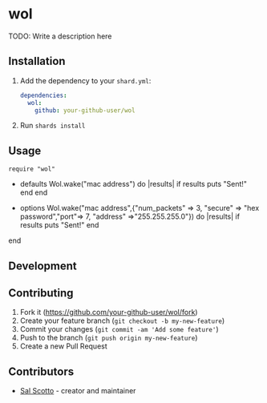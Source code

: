 # wol

TODO: Write a description here

## Installation

1. Add the dependency to your `shard.yml`:

   ```yaml
   dependencies:
     wol:
       github: your-github-user/wol
   ```

2. Run `shards install`

## Usage

```crystal
require "wol"
```

- defaults
Wol.wake("mac address") do |results|
 if results
 	puts "Sent!"
 end
end

- options
Wol.wake("mac address",{"num_packets" => 3, "secure" => "hex password","port"=> 7, "address" =>"255.255.255.0"}) do |results|
 if results
 	puts "Sent!"
 end

end

## Development


## Contributing

1. Fork it (<https://github.com/your-github-user/wol/fork>)
2. Create your feature branch (`git checkout -b my-new-feature`)
3. Commit your changes (`git commit -am 'Add some feature'`)
4. Push to the branch (`git push origin my-new-feature`)
5. Create a new Pull Request

## Contributors

- [Sal Scotto](https://github.com/your-github-user) - creator and maintainer
